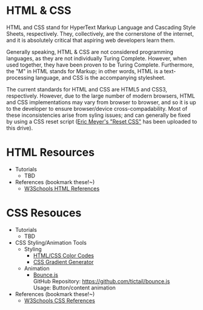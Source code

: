# HTML & CSS

HTML and CSS stand for HyperText Markup Language and Cascading Style Sheets, respectively. They, collectively, are the cornerstone of the internet, and it is absolutely critical that aspiring web developers learn them.

Generally speaking, HTML & CSS are not considered programming languages, as they are not individually Turing Complete. However, when used together, they have been proven to be Turing Complete. Furthermore, the "M" in HTML stands for Markup; in other words, HTML is a text-processing language, and CSS is the accompanying stylesheet. 

The current standards for HTML and CSS are HTML5 and CSS3, respectively. However, due to the large number of modern browsers, HTML and CSS implementations may vary from browser to browser, and so it is up to the developer to ensure browser/device cross-compadability. Most of these inconsistencies arise from syling issues; and can generally be fixed by using a CSS reset script ([Eric Meyer's "Reset CSS"][reset-css] has been uploaded to this drive).

# HTML Resources
- Tutorials
  - TBD
- References (bookmark these!~)
  - [W3Schools HTML References][w3s-html]

# CSS Resouces
- Tutorials
  - TBD
- CSS Styling/Animation Tools
  - Styling
    - [HTML/CSS Color Codes](https://htmlcolorcodes.com/color-names/)
    - [CSS Gradient Generator](https://cssgradient.io/)
  - Animation
    - [Bounce.js](http://bouncejs.com/)<br>
    GitHub Repository: https://github.com/tictail/bounce.js<br>
    Usage: Button/content animation
- References (bookmark these!~)
  - [W3Schools CSS References][w3s-css]

[w3s-html]: https://www.w3schools.com/html/default.asp
[w3s-css]: https://www.w3schools.com/css/default.asp
[reset-css]: https://github.com/CodeHub-UGA/Languages/blob/main/HTML%20%7C%20CSS/reset.css
